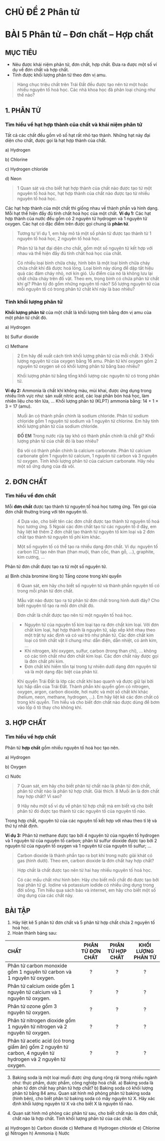 # CHỦ ĐỀ 2 Phân tử

# BÀI 5 Phân tử – Đơn chất – Hợp chất

## MỤC TIÊU
- Nêu được khái niệm phân tử, đơn chất, hợp chất. Đưa ra được một số ví dụ về đơn chất và hợp chất.
- Tính được khối lượng phân tử theo đơn vị amu.

> Hàng chục triệu chất trên Trái Đất đều được tạo nên từ một hoặc nhiều nguyên tố hoá học. Các nhà khoa học đã phân loại chúng như thế nào?

## 1. PHÂN TỬ

### Tìm hiểu về hạt hợp thành của chất và khái niệm phân tử

Tất cả các chất đều gồm vô số hạt rất nhỏ tạo thành. Những hạt này đại diện cho chất, được gọi là hạt hợp thành của chất.

a) Hydrogen

b) Chlorine

c) Hydrogen chloride

d) Neon

> 1 Quan sát và cho biết hạt hợp thành của chất nào được tạo từ một nguyên tố hoá học, hạt hợp thành của chất nào được tạo từ nhiều nguyên tố hoá học.

Các hạt hợp thành của một chất thì giống nhau về thành phần và hình dạng. Mỗi hạt thể hiện đầy đủ tính chất hoá học của một chất.
**Ví dụ 1:** Các hạt hợp thành của nước đều gồm có 2 nguyên tử hydrogen và 1 nguyên tử oxygen.
Các hạt có đặc điểm trên được gọi chung là **phân tử**.

> Tương tự Ví dụ 1, em hãy mô tả một số phân tử được tạo thành từ 1 nguyên tố hoá học, 2 nguyên tố hoá học.

> Phân tử là hạt đại diện cho chất, gồm một số nguyên tử kết hợp với nhau và thể hiện đầy đủ tính chất hoá học của chất.

> Có nhiều loại bình chữa cháy, hình bên là một loại bình chữa cháy chứa chất khí đã được hoá lỏng. Loại bình này dùng để dập tắt hiệu quả các đám cháy nhỏ, nơi kín gió. Ưu điểm của nó là không lưu lại chất chữa cháy trên đồ vật.
> Theo em, trong bình có chứa phân tử chất khí gì? Phân tử đó gồm những nguyên tố nào? Số lượng nguyên tử của mỗi nguyên tố có trong phân tử chất khí này là bao nhiêu?

### Tính khối lượng phân tử

**Khối lượng phân tử** của một chất là khối lượng tính bằng đơn vị amu của một phân tử chất đó.

a) Hydrogen

b) Sulfur dioxide

c) Methane

> 2 Em hãy đề xuất cách tính khối lượng phân tử của mỗi chất.
> 3 Khối lượng nguyên tử của oxygen bằng 16 amu. Phân tử khí oxygen gồm 2 nguyên tử oxygen sẽ có khối lượng phân tử bằng bao nhiêu?

> Khối lượng phân tử bằng tổng khối lượng các nguyên tử có trong phân tử.

**Ví dụ 2:** Ammonia là chất khí không màu, mùi khai, được ứng dụng trong nhiều lĩnh vực như: sản xuất nitric acid, các loại phân bón hoá học, làm nhiên liệu cho tên lửa, ...
Khối lượng phân tử (KLPT) ammonia bằng: 14 + 1 × 3 = 17 (amu).

> Muối ăn có thành phần chính là sodium chloride. Phân tử sodium chloride gồm 1 nguyên tử sodium và 1 nguyên tử chlorine. Em hãy tính khối lượng phân tử của sodium chloride.

> **ĐỐ EM**
> Trong nước rửa tay khô có thành phần chính là chất gì? Khối lượng phân tử của chất đó là bao nhiêu?

> Đá vôi có thành phần chính là calcium carbonate. Phân tử calcium carbonate gồm 1 nguyên tử calcium, 1 nguyên tử carbon và 3 nguyên tử oxygen. Tính khối lượng phân tử của calcium carbonate. Hãy nêu một số ứng dụng của đá vôi.

## 2. ĐƠN CHẤT

### Tìm hiểu về đơn chất

Mỗi **đơn chất** được tạo thành từ nguyên tố hoá học tương ứng. Tên gọi của đơn chất thường trùng với tên nguyên tố.

> 4 Dựa vào, cho biết tên các đơn chất được tạo thành từ nguyên tố hoá học tương ứng.
> 5 Ngoài các đơn chất tạo từ các nguyên tố ở đây, em hãy liệt kê thêm 2 đơn chất tạo thành từ nguyên tố kim loại và 2 đơn chất tạo thành từ nguyên tố phi kim khác.

> Một số nguyên tố có thể tạo ra nhiều dạng đơn chất. Ví dụ: nguyên tố carbon (C) tạo nên than (than muội, than cốc, than gỗ, ...), graphite, kim cương, ...

Phân tử đơn chất được tạo ra từ một số nguyên tử.

a) Bình chứa bromine lỏng
b) Tầng ozone trong khí quyển

> 6 Quan sát, em hãy cho biết số nguyên tử và thành phần nguyên tố có trong mỗi phân tử đơn chất.

> Mẫu vật nào được tạo ra từ phân tử đơn chất trong hình dưới đây? Cho biết nguyên tố tạo ra mỗi đơn chất đó.

> Đơn chất là chất được tạo nên từ một nguyên tố hoá học.

> * Nguyên tử của nguyên tố kim loại tạo ra đơn chất kim loại. Với đơn chất kim loại, hạt hợp thành là nguyên tử, sắp xếp khít nhau theo một trật tự xác định và có vai trò như phân tử. Các đơn chất kim loại có tính chất vật lí chung như: dẫn điện, dẫn nhiệt, có ánh kim, ...
> * Khi nitrogen, khí oxygen, sulfur, carbon (trong than chì), ... không có các tính chất như đơn chất kim loại. Các đơn chất này được gọi là đơn chất phi kim.
> * Đơn chất khí hiếm tồn tại trong tự nhiên dưới dạng đơn nguyên tử và là một dạng đặc biệt của phân tử.

> Khí quyển Trái Đất là lớp các chất khí bao quanh và được giữ lại bởi lực hấp dẫn của Trái Đất. Thành phần khí quyển gồm có nitrogen, oxygen, argon, carbon dioxide, hơi nước và một số chất khí khác (helium, neon, methane, hydrogen, ...). Em hãy liệt kê các đơn chất có trong khí quyển. Tìm hiểu và cho biết đơn chất nào được dùng để bơm vào lốp ô tô thay cho không khí.

## 3. HỢP CHẤT

### Tìm hiểu về hợp chất

Phân tử **hợp chất** gồm nhiều nguyên tố hoá học tạo nên.

a) Hydrogen

b) Oxygen

c) Nước

> 7 Quan sát, em hãy cho biết phân tử chất nào là phân tử đơn chất, phân tử chất nào là phân tử hợp chất. Giải thích.
> 8 Muối ăn là đơn chất hay hợp chất? Vì sao?

> 9 Hãy nêu một số ví dụ về phân tử hợp chất mà em biết và cho biết phân tử đó được tạo thành từ các nguyên tố của nguyên tố nào.

Trong hợp chất, nguyên tử của các nguyên tố kết hợp với nhau theo tỉ lệ và thứ tự nhất định.

**Ví dụ 3:** Phân tử methane được tạo bởi 4 nguyên tử của nguyên tố hydrogen và 1 nguyên tử của nguyên tố carbon; phân tử sulfur dioxide được tạo bởi 2 nguyên tử của nguyên tố oxygen và 1 nguyên tử của nguyên tố sulfur; ...

> Carbon dioxide là thành phần tạo ra bọt khí trong nước giải khát có gas (hình dưới). Theo em, carbon dioxide là đơn chất hay hợp chất?

> Hợp chất là chất được tạo nên từ hai hay nhiều nguyên tố hoá học.

> Có các mẩu chất như hình bên:
> Hãy cho biết mỗi chất đó được tạo bởi loại phân tử gì.
> Iodine và potassium iodide có nhiều ứng dụng trong đời sống. Tìm hiểu qua sách báo và internet, em hãy cho biết một số ứng dụng của các chất này.

## BÀI TẬP

1. Hãy liệt kê 5 phân tử đơn chất và 5 phân tử hợp chất chứa 2 nguyên tố hoá học.
2. Hoàn thành bảng sau:

| CHẤT | PHÂN TỬ ĐƠN CHẤT | PHÂN TỬ HỢP CHẤT | KHỐI LƯỢNG PHÂN TỬ |
| :--- | :---: | :---: | :---: |
| Phân tử carbon monoxide gồm 1 nguyên tử carbon và 1 nguyên tử oxygen. | ? | ? | ? |
| Phân tử calcium oxide gồm 1 nguyên tử calcium và 1 nguyên tử oxygen. | ? | ? | ? |
| Phân tử ozone gồm 3 nguyên tử oxygen. | ? | ? | ? |
| Phân tử nitrogen dioxide gồm 1 nguyên tử nitrogen và 2 nguyên tử oxygen. | ? | ? | ? |
| Phân tử acetic acid (có trong giấm ăn) gồm 2 nguyên tử carbon, 4 nguyên tử hydrogen và 2 nguyên tử oxygen. | ? | ? | ? |

3. Baking soda là một loại muối được ứng dụng rộng rãi trong nhiều ngành như: thực phẩm, dược phẩm, công nghiệp hoá chất.
a) Baking soda là phân tử đơn chất hay phân tử hợp chất?
b) Baking soda có khối lượng phân tử bằng 84 amu. Quan sát hình mô phỏng phân tử baking soda (hình bên), cho biết phân tử baking soda có mấy nguyên tử X. Hãy xác định khối lượng nguyên tử X và cho biết X là nguyên tố nào.

4. Quan sát hình mô phỏng các phân tử sau, cho biết chất nào là đơn chất, chất nào là hợp chất. Tính khối lượng phân tử của các chất.

a) Hydrogen
b) Carbon dioxide
c) Methane
d) Hydrogen chloride
e) Chlorine
g) Nitrogen
h) Ammonia
i) Nước
